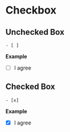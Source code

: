 # Checkbox

## Unchecked Box
`- [ ]`

**Example**
- [ ] I agree


## Checked Box
`- [x]`

**Example**
- [x] I agree